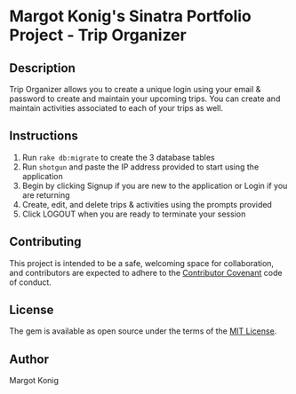 # Margot Konig's Sinatra Portfolio Project - Trip Organizer

## Description

Trip Organizer allows you to create a unique login using your email & password to create and maintain your upcoming trips. You can create and maintain activities associated to each of your trips as well.

## Instructions

1. Run `rake db:migrate` to create the 3 database tables
2. Run `shotgun` and paste the IP address provided to start using the application
3. Begin by clicking Signup if you are new to the application or Login if you are returning
4. Create, edit, and delete trips & activities using the prompts provided
5. Click LOGOUT when you are ready to terminate your session

## Contributing

This project is intended to be a safe, welcoming space for collaboration, and contributors are expected to adhere to the [Contributor Covenant](http://contributor-covenant.org) code of conduct.

## License

The gem is available as open source under the terms of the [MIT License](https://opensource.org/licenses/MIT).

## Author

Margot Konig
